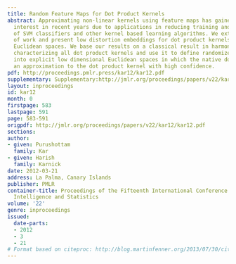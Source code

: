 ```yaml
---
title: Random Feature Maps for Dot Product Kernels
abstract: Approximating non-linear kernels using feature maps has gained a lot of
  interest in recent years due to applications in reducing training and testing times
  of SVM classifiers and other kernel based learning algorithms. We extend this line
  of work and present low distortion embeddings for dot product kernels into linear
  Euclidean spaces. We base our results on a classical result in harmonic analysis
  characterizing all dot product kernels and use it to define randomized feature maps
  into explicit low dimensional Euclidean spaces in which the native dot product provides
  an approximation to the dot product kernel with high confidence.
pdf: http://proceedings.pmlr.press/kar12/kar12.pdf
supplementary: Supplementary:http://jmlr.org/proceedings/papers/v22/kar12/kar12Supple.pdf
layout: inproceedings
id: kar12
month: 0
firstpage: 583
lastpage: 591
page: 583-591
origpdf: http://jmlr.org/proceedings/papers/v22/kar12/kar12.pdf
sections: 
author:
- given: Purushottam
  family: Kar
- given: Harish
  family: Karnick
date: 2012-03-21
address: La Palma, Canary Islands
publisher: PMLR
container-title: Proceedings of the Fifteenth International Conference on Artificial
  Intelligence and Statistics
volume: '22'
genre: inproceedings
issued:
  date-parts:
  - 2012
  - 3
  - 21
# Format based on citeproc: http://blog.martinfenner.org/2013/07/30/citeproc-yaml-for-bibliographies/
---
```

